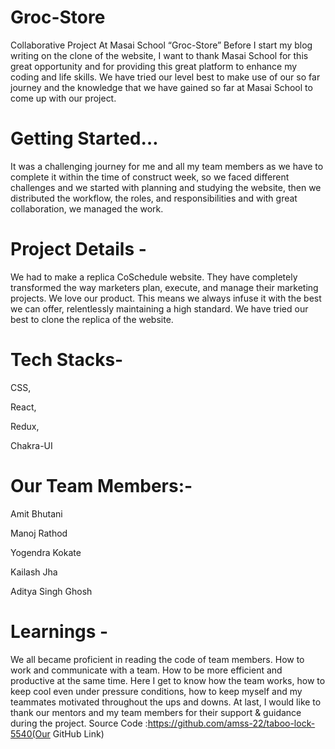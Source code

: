 # Groc-Store
Collaborative Project At Masai School “Groc-Store”
Before I start my blog writing on the clone of the website, I want to thank Masai School for this great opportunity and for providing this great platform to enhance my coding and life skills. We have tried our level best to make use of our so far journey and the knowledge that we have gained so far at Masai School to come up with our project.

# Getting Started…
It was a challenging journey for me and all my team members as we have to complete it within the time of construct week, so we faced different challenges and we started with planning and studying the website, then we distributed the workflow, the roles, and responsibilities and with great collaboration, we managed the work.

# Project Details -
We had to make a replica CoSchedule website. They have completely transformed the way marketers plan, execute, and manage their marketing projects. We love our product. This means we always infuse it with the best we can offer, relentlessly maintaining a high standard. We have tried our best to clone the replica of the website.

# Tech Stacks-
CSS,

React,

Redux,

Chakra-UI


# Our Team Members:-
Amit Bhutani

Manoj Rathod

Yogendra Kokate

Kailash Jha

Aditya Singh Ghosh


# Learnings -
We all became proficient in reading the code of team members. How to work and communicate with a team. How to be more efficient and productive at the same time. Here I get to know how the team works, how to keep cool even under pressure conditions, how to keep myself and my teammates motivated throughout the ups and downs. At last, I would like to thank our mentors and my team members for their support & guidance during the project. Source Code :https://github.com/amss-22/taboo-lock-5540(Our GitHub Link)
